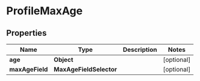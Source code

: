 

# ProfileMaxAge


## Properties

| Name | Type | Description | Notes |
|------------ | ------------- | ------------- | -------------|
|**age** | **Object** |  |  [optional] |
|**maxAgeField** | **MaxAgeFieldSelector** |  |  [optional] |




